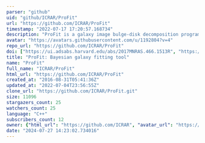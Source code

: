 ```yaml
---
parser: "github"
uid: "github/ICRAR/ProFit"
url: "https://github.com/ICRAR/ProFit"
timestamp: "2022-07-17 17:20:57.168734"
description: "ProFit is a galaxy image bulge-disk decomposition program"
avatar: "https://avatars.githubusercontent.com/u/1192804?v=4"
repo_url: "https://github.com/ICRAR/ProFit"
doi: ["https://ui.adsabs.harvard.edu/abs/2017MNRAS.466.1513R", "https://ui.adsabs.harvard.edu/abs/2016ascl.soft12004R/abstract"]
title: "ProFit: Bayesian galaxy fitting tool"
name: "ProFit"
full_name: "ICRAR/ProFit"
html_url: "https://github.com/ICRAR/ProFit"
created_at: "2016-08-31T05:41:36Z"
updated_at: "2022-07-04T23:56:55Z"
clone_url: "https://github.com/ICRAR/ProFit.git"
size: 11096
stargazers_count: 25
watchers_count: 25
language: "C++"
subscribers_count: 12
owner: {"html_url": "https://github.com/ICRAR", "avatar_url": "https://avatars.githubusercontent.com/u/1192804?v=4", "login": "ICRAR", "type": "Organization"}
date: "2024-07-27 14:23:02.734016"
---
```

